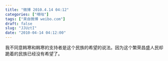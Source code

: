 ```yaml
---
title: "微博 2010.4.14 04:12"
categories: ["嘀咕"]
tags: ["来自微博 weibo.com"]
draft: false
slug: "JJUztI"
date: "2010-04-14 04:12:00"
---
```


<p>我不同意韩寒和韩寒的支持者是这个民族的希望的说法。因为这个繁荣昌盛人民却跪着的民族已经没有希望了。 ​​​​</p>
